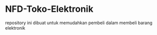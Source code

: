 # NFD-Toko-Elektronik
repository ini dibuat untuk memudahkan pembeli dalam membeli barang elektronik
